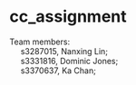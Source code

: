cc_assignment
=============

Team members:<br/>
&nbsp;&nbsp;&nbsp;&nbsp; s3287015, Nanxing Lin;<br/>
&nbsp;&nbsp;&nbsp;&nbsp; s3331816, Dominic Jones;<br/>
&nbsp;&nbsp;&nbsp;&nbsp; s3370637, Ka Chan;<br/>


